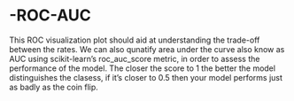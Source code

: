 # -ROC-AUC

This ROC visualization plot should aid at understanding the trade-off between the rates. We can also qunatify area under the curve also know as AUC using scikit-learn’s roc_auc_score metric, in order to assess the performance of the model. The closer the score to 1 the better the model distinguishes the clasess, if it’s closer to 0.5 then your model performs just as badly as the coin flip.
